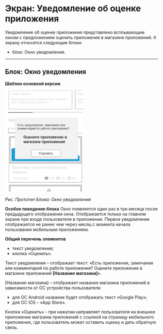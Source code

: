 # Экран: Уведомление об оценке приложения
Уведомление об оценке приложения представлено всплывающим окном с предложением оценить приложение в магазине приложений.
К экрану относятся следующие блоки:
- блок: Окно уведомления.
---
## Блок: Окно уведомления
**Шаблон основной версии**

![Прототип Блока: Окно уведомления](https://github.com/zkrayneva/docs-portfolio/raw/main/files/tz_example_pic1.png)

*Рис. Прототип Блока: Окно уведомления*

**Особое поведение блока**
Окно появляется один раз в три месяца после предыдущего отображения окна. Отображается только на главном экране при входе пользователя в приложение. Первое уведомление отображается не ранее чем через месяц с момента начала пользования мобильным приложением.

**Общий перечень элементов**
- текст уведомления;
- кнопка «Оценить».

Текст уведомления – отображает текст: «Есть приложения, замечания или комментарий по работе приложения? Оцените приложение в магазине приложений **[Название магазина]**».

[Название магазина] – отображает название магазина приложений в зависимости от ОС устройства пользователя:
- для ОС Android название будет отображать текст «Google Play»;
- для ОС IOS – «App Store».

Кнопка «Оценить» - при нажатии направляет пользователя на внешнее приложение магазина приложений с ссылкой на страницу мобильного приложения, где пользователь может оставить оценку и дать обратную связь.
